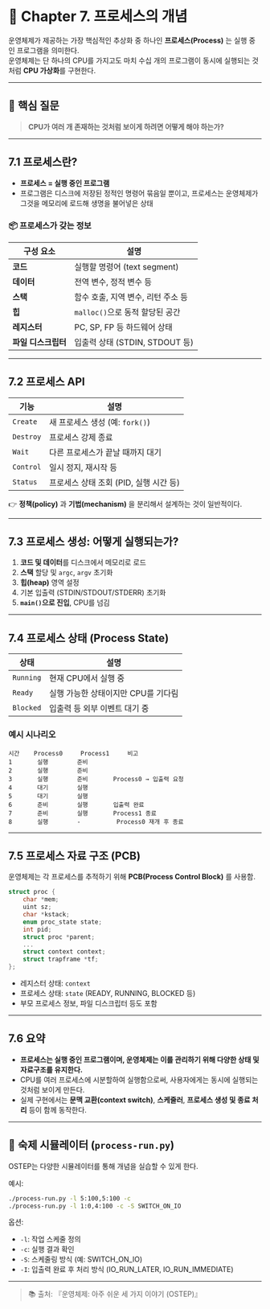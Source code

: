 # 🧠 Chapter 7. 프로세스의 개념

운영체제가 제공하는 가장 핵심적인 추상화 중 하나인 **프로세스(Process)** 는 실행 중인 프로그램을 의미한다.  
운영체제는 단 하나의 CPU를 가지고도 마치 수십 개의 프로그램이 동시에 실행되는 것처럼 **CPU 가상화**를 구현한다.

---

## 📌 핵심 질문  
> **CPU가 여러 개 존재하는 것처럼 보이게 하려면 어떻게 해야 하는가?**

---

## 7.1 프로세스란?

- **프로세스 = 실행 중인 프로그램**
- 프로그램은 디스크에 저장된 정적인 명령어 묶음일 뿐이고, 프로세스는 운영체제가 그것을 메모리에 로드해 생명을 불어넣은 상태

### 📦 프로세스가 갖는 정보
| 구성 요소 | 설명 |
|------------|------|
| **코드** | 실행할 명령어 (text segment) |
| **데이터** | 전역 변수, 정적 변수 등 |
| **스택** | 함수 호출, 지역 변수, 리턴 주소 등 |
| **힙** | `malloc()`으로 동적 할당된 공간 |
| **레지스터** | PC, SP, FP 등 하드웨어 상태 |
| **파일 디스크립터** | 입출력 상태 (STDIN, STDOUT 등) |

---

## 7.2 프로세스 API

| 기능 | 설명 |
|------|------|
| `Create` | 새 프로세스 생성 (예: `fork()`) |
| `Destroy` | 프로세스 강제 종료 |
| `Wait` | 다른 프로세스가 끝날 때까지 대기 |
| `Control` | 일시 정지, 재시작 등 |
| `Status` | 프로세스 상태 조회 (PID, 실행 시간 등) |

👉 **정책(policy)** 과 **기법(mechanism)** 을 분리해서 설계하는 것이 일반적이다.

---

## 7.3 프로세스 생성: 어떻게 실행되는가?

1. **코드 및 데이터**를 디스크에서 메모리로 로드
2. **스택** 할당 및 `argc`, `argv` 초기화
3. **힙(heap)** 영역 설정
4. 기본 입출력 (STDIN/STDOUT/STDERR) 초기화
5. **`main()`으로 진입**, CPU를 넘김

---

## 7.4 프로세스 상태 (Process State)

| 상태 | 설명 |
|------|------|
| `Running` | 현재 CPU에서 실행 중 |
| `Ready` | 실행 가능한 상태이지만 CPU를 기다림 |
| `Blocked` | 입출력 등 외부 이벤트 대기 중 |

### 예시 시나리오

```
시간    Process0     Process1     비고
1       실행        준비
2       실행        준비
3       실행        준비       Process0 → 입출력 요청
4       대기        실행
5       대기        실행
6       준비        실행       입출력 완료
7       준비        실행       Process1 종료
8       실행        -          Process0 재개 후 종료
```

---

## 7.5 프로세스 자료 구조 (PCB)

운영체제는 각 프로세스를 추적하기 위해 **PCB(Process Control Block)** 를 사용함.

```cpp
struct proc {
    char *mem;
    uint sz;
    char *kstack;
    enum proc_state state;
    int pid;
    struct proc *parent;
    ...
    struct context context;
    struct trapframe *tf;
};
```

- 레지스터 상태: `context`  
- 프로세스 상태: `state` (READY, RUNNING, BLOCKED 등)
- 부모 프로세스 정보, 파일 디스크립터 등도 포함

---

## 7.6 요약

- **프로세스는 실행 중인 프로그램이며, 운영체제는 이를 관리하기 위해 다양한 상태 및 자료구조를 유지한다.**
- CPU를 여러 프로세스에 시분할하여 실행함으로써, 사용자에게는 동시에 실행되는 것처럼 보이게 만든다.
- 실제 구현에서는 **문맥 교환(context switch)**, **스케줄러**, **프로세스 생성 및 종료 처리** 등이 함께 동작한다.

---

## 🧪 숙제 시뮬레이터 (`process-run.py`)

OSTEP는 다양한 시뮬레이터를 통해 개념을 실습할 수 있게 한다.

예시:
```bash
./process-run.py -l 5:100,5:100 -c
./process-run.py -l 1:0,4:100 -c -S SWITCH_ON_IO
```

옵션:
- `-l`: 작업 스케줄 정의
- `-c`: 실행 결과 확인
- `-S`: 스케줄링 방식 (예: SWITCH_ON_IO)
- `-I`: 입출력 완료 후 처리 방식 (IO_RUN_LATER, IO_RUN_IMMEDIATE)

---

> 📚 출처: 『운영체제: 아주 쉬운 세 가지 이야기 (OSTEP)』
